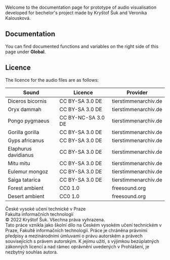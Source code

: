 Welcome to the documentation page for prototype of audio visualisation developed for bechelor's project made by Kryštof Šuk and Veronika Kalousková.

## Documentation

You can find documented functions and variables on the right side of this page under **Global**.

## Licence

The licence for the audio files are as follows:

| Sound            	    | Licence           	| Provider                   	|
|---------------------  |-----------------   	|----------                 	|
| Diceros bicornis 	    | CC BY-SA 3.0 DE    	| tierstimmenarchiv.de        	|
| Oryx dammah      	    | CC BY-SA 3.0 DE   	| tierstimmenarchiv.de         	|
| Pongo pygmaeus  	    | CC BY-NC-SA 3.0 DE 	| tierstimmenarchiv.de         	|
| Gorilla gorilla	    | CC BY-SA 3.0 DE   	| tierstimmenarchiv.de         	|
| Gyps africanus  	    | CC BY-SA 3.0 DE    	| tierstimmenarchiv.de         	|
| Elaphurus davidianus  | CC BY-SA 3.0 DE   	| tierstimmenarchiv.de         	|
| Mitu mitu             | CC BY-SA 3.0 DE   	| tierstimmenarchiv.de         	|
| Eulemur mongoz        | CC BY-SA 3.0 DE   	| tierstimmenarchiv.de         	|
| Saiga tatarica        | CC BY-SA 3.0 DE   	| tierstimmenarchiv.de         	|
| Forest ambient        | CC0 1.0              	| freesound.org              	|
| Desert ambient        | CC0 1.0              	| freesound.org              	|

České vysoké učení technické v Praze <br>
Fakulta informačních technologií <br>
© 2022 Kryštof Šuk. Všechna práva vyhrazena. <br>
Tato práce vznikla jako školní dílo na Českém vysokém učení technickém v Praze, Fakultě informačních technologií. Práce je chráněna právními předpisy a mezinárodními úmluvami o právu autorském a právech souvisejících s právem autorským. K jejímu užití, s výjimkou bezúplatných zákonných licencí a nad rámec oprávnění uvedených v Prohlášení, je nezbytný souhlas autora.
